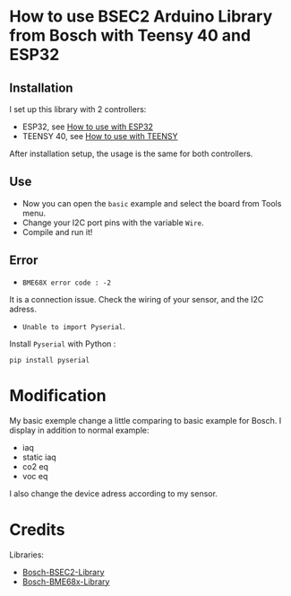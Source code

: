# How to use BSEC2 Arduino Library from Bosch with Teensy 40 and ESP32

## Installation

I set up this library with 2 controllers:
* ESP32, see [How to use with ESP32](README_ESP32.md)
* TEENSY 40, see [How to use with TEENSY](README_TEENSY40.md)

After installation setup, the usage is the same for both controllers.

## Use

* Now you can open the `basic` example and select the board from Tools menu.
* Change your I2C port pins with the variable `Wire`.
* Compile and run it!


## Error

* `BME68X error code : -2`

It is a connection issue.
Check the wiring of your sensor, and the I2C adress.

* `Unable to import Pyserial`. 

Install `Pyserial` with Python : 
```
pip install pyserial
```

# Modification

My basic exemple change a little comparing to basic example for Bosch.
I display in addition to normal example:
* iaq
* static iaq
* co2 eq
* voc eq 

I also change the device adress according to my sensor.

# Credits

Libraries:
* [Bosch-BSEC2-Library](https://github.com/BoschSensortec/Bosch-BSEC2-Library)
* [Bosch-BME68x-Library](https://github.com/BoschSensortec/BME68x-Sensor-API)


